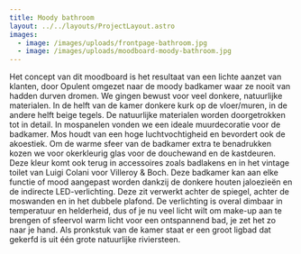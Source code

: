 ```yaml
---
title: Moody bathroom
layout: ../../layouts/ProjectLayout.astro
images:
  - image: /images/uploads/frontpage-bathroom.jpg
  - image: /images/uploads/moodboard-moody-bathroom.jpg
---
```

<!--StartFragment-->

Het concept van dit moodboard is het resultaat van een lichte aanzet van klanten, door Opulent omgezet naar de moody badkamer waar ze nooit van hadden durven dromen. We gingen bewust voor veel donkere, natuurlijke materialen. In de helft van de kamer donkere kurk op de vloer/muren, in de andere helft beige tegels. De natuurlijke materialen worden doorgetrokken tot in detail. In mospanelen vonden we een ideale muurdecoratie voor de badkamer. Mos houdt van een hoge luchtvochtigheid en bevordert ook de akoestiek. Om de warme sfeer van de badkamer extra te benadrukken kozen we voor okerkleurig glas voor de douchewand en de kastdeuren. Deze kleur komt ook terug in accessoires zoals badlakens en in het vintage toilet van Luigi Colani voor Villeroy & Boch. Deze badkamer kan aan elke functie of mood aangepast worden dankzij de donkere houten jaloezieën en de indirecte LED-verlichting. Deze zit verwerkt achter de spiegel, achter de moswanden en in het dubbele plafond. De verlichting is overal dimbaar in temperatuur en helderheid, dus of je nu veel licht wilt om make-up aan te brengen of sfeervol warm licht voor een ontspannend bad, je zet het zo naar je hand. Als pronkstuk van de kamer staat er een groot ligbad dat gekerfd is uit één grote natuurlijke riviersteen.

<!--EndFragment-->